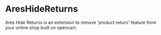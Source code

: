 # AresHideReturns
Ares Hide Returns is an extension to remove 'product return' feature from your online shop built on opencart.
